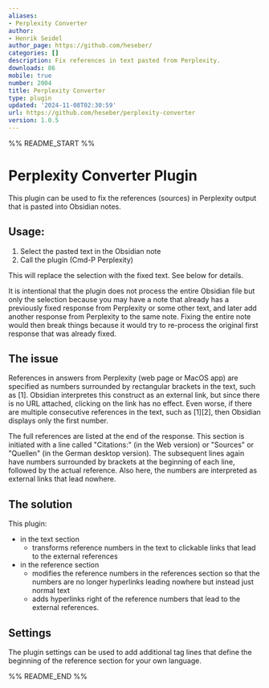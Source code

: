 ```yaml
---
aliases:
- Perplexity Converter
author:
- Henrik Seidel
author_page: https://github.com/heseber/
categories: []
description: Fix references in text pasted from Perplexity.
downloads: 86
mobile: true
number: 2004
title: Perplexity Converter
type: plugin
updated: '2024-11-08T02:30:59'
url: https://github.com/heseber/perplexity-converter
version: 1.0.5
---
```


%% README_START %%

# Perplexity Converter Plugin

This plugin can be used to fix the references (sources) in Perplexity output that is pasted into Obsidian notes.

## Usage:

1. Select the pasted text in the Obsidian note
2. Call the plugin (Cmd-P Perplexity)

This will replace the selection with the fixed text. See below for details.

It is intentional that the plugin does not process the entire Obsidian file but only the selection because you may have a note that already has a previously fixed response from Perplexity or some other text, and later add another response from Perplexity to the same note. Fixing the entire note would then break things because it would try to re-process the original first response that was already fixed.

## The issue

References in answers from Perplexity (web page or MacOS app) are specified as numbers surrounded by rectangular brackets in the text, such as \[1\]. Obsidian interpretes this construct as an external link, but since there is no URL attached, clicking on the link has no effect. Even worse, if there are multiple consecutive references in the text, such as \[1\]\[2\], then Obsidian displays only the first number.

The full references are listed at the end of the response. This section is initiated with a line called "Citations:" (in the Web version) or "Sources" or "Quellen" (in the German desktop version). The subsequent lines again have numbers surrounded by brackets at the beginning of each line, followed by the actual reference. Also here, the numbers are interpreted as external links that lead nowhere.

## The solution

This plugin:
- in the text section
  - transforms reference numbers in the text to clickable links that lead to the external references
- in the reference section
  - modifies the reference numbers in the references section so that the numbers are no longer hyperlinks leading nowhere but instead just normal text
  - adds hyperlinks right of the reference numbers that lead to the external references.

## Settings

The plugin settings can be used to add additional tag lines that define the beginning of the reference section for your own language.



%% README_END %%